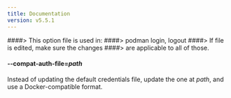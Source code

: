 ```yaml
---
title: Documentation
version: v5.5.1
---
```


####> This option file is used in:
####>   podman login, logout
####> If file is edited, make sure the changes
####> are applicable to all of those.
#### **--compat-auth-file**=*path*

Instead of updating the default credentials file, update the one at *path*, and use a Docker-compatible format.
